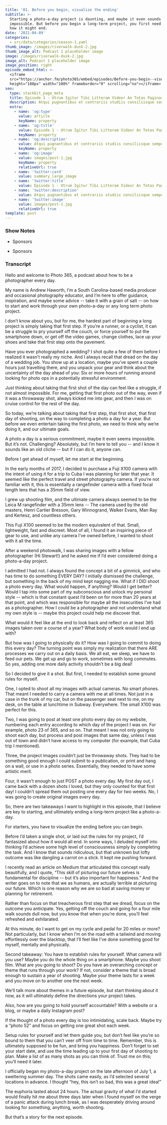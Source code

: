 ```yaml
---
title: '01. Before you begin, visualize the ending'
subtitle: >-
  Starting a photo-a-day project is daunting, and maybe it even sounds
  impossible. But before you begin a long-term project, you first need to know
  how it might end.
date: '2021-04-09'
categories:
  - src/data/categories/season-1.yaml
thumb_image: /images/riverwalk-dusk-2.jpg
thumb_image_alt: Podcast 1 placeholder image
image: /images/riverwalk-dusk-2.jpg
image_alt: Podcast 1 placeholder image
image_position: right
episode_embed_html: >-
  <iframe
  src="https://anchor.fm/photo365/embed/episodes/Before-you-begin--visualize-the-ending-eufqno"
  height="180px" width="100%" frameborder="0" scrolling="no"></iframe>
seo:
  type: stackbit_page_meta
  title: Episode 1 - Utrum Igitur Tibi Litteram Videor An Totas Paginas
  description: Atqui pugnantibus et contrariis studiis consiliisque semper utens nihil
  extra:
    - name: 'og:type'
      value: article
      keyName: property
    - name: 'og:title'
      value: Episode 1 - Utrum Igitur Tibi Litteram Videor An Totas Paginas
      keyName: property
    - name: 'og:description'
      value: Atqui pugnantibus et contrariis studiis consiliisque semper utens nihil
      keyName: property
    - name: 'og:image'
      value: images/post-1.jpg
      keyName: property
      relativeUrl: true
    - name: 'twitter:card'
      value: summary_large_image
    - name: 'twitter:title'
      value: Episode 1 - Utrum Igitur Tibi Litteram Videor An Totas Paginas
    - name: 'twitter:description'
      value: Atqui pugnantibus et contrariis studiis consiliisque semper utens nihil
    - name: 'twitter:image'
      value: images/post-1.jpg
      relativeUrl: true
template: post
---
```

### Show Notes

*   Sponsors

*   Sponsors

### Transcript

Hello and welcome to Photo 365, a podcast about how to be a photographer every day.

My name is Andrew Haworth, I’m a South Carolina-based media producer and occasional photography educator, and I’m here to offer guidance, inspiration, and maybe some advice -- take it with a grain of salt -- on how to start and work through your own photo-a-day or any long term photo project.

I don’t know about you, but for me, the hardest part of beginning a long project is simply taking that first step. If you’re a runner, or a cyclist, it can be a struggle to pry yourself off the couch, or force yourself to put the smartphone down, or get off the video games, change clothes, lace up your shoes and take that first step onto the pavement.

Have you ever photographed a wedding? I shot quite a few of them before I realized it wasn’t really my niche. And I always recall that dread on the day of a wedding job. You show up at a location, maybe you’ve spent a couple hours just travelling there, and you unpack your gear and think about the uncertainty of the day ahead of you: Six or more hours of running around looking for photo ops in a potentially stressful environment.

Just thinking about taking that first shot of the day can feel like a struggle, if not almost impossible. For me, getting that first photo out of the way, even if it was a throwaway shot, always kicked me into gear, and then I was on cruise control for the rest of the day.

So today, we’re talking about taking that first step, that first shot, that first day of shooting, on the way to completing a photo a day for a year. But before we even entertain taking the first photo, we need to think why we’re doing it, and our ultimate goals.

A photo a day is a serious commitment, maybe it even seems impossible. But it’s not. Challenging? Absolutely, but I’m here to tell you -- and I know it sounds like an old cliche -- but if I can do it, anyone can.

Before I get ahead of myself, let me start at the beginning.

In the early months of 2017, I decided to purchase a Fuji X100 camera with the intent of using it for a trip to Cuba I was planning for later that year. It seemed like the perfect travel and street photography camera. If you’re not familiar with it, this is essentially a rangefinder camera with a fixed focal length lens that has a 35mm field of view.

I grew up shooting film, and the ultimate camera always seemed to be the Leica M rangefinder with a 35mm lens -- The camera used by the old masters, Henri Cartier Bresson, Gary Winnogrand, Walker Evans, Man Ray and Kertesz, and countless others.

This Fuji X100 seemed to be the modern equivalent of that. Small, lightweight, fast and discreet. Most of all, I found it an inspiring piece of gear to use, and unlike any camera I’ve owned before, I wanted to shoot with it all the time.

After a weekend photowalk, I was sharing images with a fellow photographer (Hi Stewart!) and he asked me if I’d ever considered doing a photo-a-day project.

I admitted I had not. I always found the concept a bit of a gimmick, and who has time to do something EVERY DAY? I initially dismissed the challenge, but something in the back of my mind kept nagging me. What if I DID shoot a photo every day. What would happen, if anything? Would I get better? Would I tap into some part of my subconscious and unlock my personal style -- which is that constant quest I’d been on for more than 20 years at that point, and which was responsible for maybe all the insecurities I’ve had as a photographer. How I could be a photographer and not understand what my own style is -- maybe this project could help me discover that.

What would it feel like at the end to look back and reflect on at least 365 images taken over a course of a year? What body of work would I end up with?

But how was I going to physically do it? How was I going to commit to doing this every day? The turning point was simply my realization that there ARE processes we carry out on a daily basis. We all eat, we sleep, we have to feed our pets. We get up and go to work, sometimes with long commutes. So yes, adding one more daily activity shouldn’t be a big deal!

So I decided to give it a shot. But first, I needed to establish some ground rules for myself.

One, I opted to shoot all my images with actual cameras. No smart phones. That meant I needed to carry a camera with me at all times. Not just in a case in the trunk of my car, but on the passenger seat next to me, on my desk, on the table at lunchtime in Subway. Everywhere. The small X100 was perfect for this.

Two, I was going to post at least one photo every day on my website, numbering each entry according to which day of the project I was on. For example, photo 23 of 365, and so on. That meant I was not only going to shoot each day, but process and post images that same day, unless I was out of town and didn’t have access to my computer (for example, that Cuba trip I mentioned).

Three, the project images couldn’t just be throwaway shots. They had to be something good enough I could submit to a publication, or print and hang on a wall, or use in a photo series. Essentially, they needed to have some artistic merit.

Four, it wasn’t enough to just POST a photo every day. My first day out, I came back with a dozen shots I loved, but they only counted for that first day! I couldn’t spread them out posting one every day for two weeks. No, I was going to create original images every day.

So, there are two takeaways I want to highlight in this episode, that I believe are key to starting, and ultimately ending a long-term project like a photo-a-day.

For starters, you have to visualize the ending before you can begin.

Before I’d taken a single shot, or laid out the rules for my project, I’d fantasized about how it would all end. In some ways, I deluded myself into thinking I’d achieve some high level of consciousness simply by completing the task. And I know that sounds ridiculous, but that unknown but lofty outcome was like dangling a carrot on a stick. It kept me pushing forward.

I recently read an article on Medium that articulated this concept really beautifully, and I quote, “This skill of picturing our future selves is fundamental for discipline -- but it’s also important for happiness.” And the writer goes on to note that we as humans, are actually terrible at picturing our future. Which is one reason why we are so bad at saving money or planning for retirement.

Rather than focus on that treacherous first step that we dread, focus on the outcome you anticipate. Yes, getting off the couch and going for a four mile walk sounds dull now, but you know that when you’re done, you’ll feel refreshed and exhilarated.

At this minute, do I want to get on my cycle and pedal for 20 miles or more? Not particularly, but I know when I’m on the road with a tailwind and moving effortlessly over the blacktop, that I’ll feel like I’ve done something good for myself, mentally and physically.

Second takeaway: You have to establish rules for yourself. What camera will you use? Maybe you do the whole thing on a smartphone. Maybe you shoot film. What are you going to shoot? Do you have an overarching concept or theme that runs through your work? If not, consider a theme that is broad enough to sustain a year of shooting. Maybe your theme lasts for a week and you move on to another one the next week.

We’ll talk more about themes in a future episode, but start thinking about it now, as it will ultimately define the directions your project takes.

Also, how are you going to hold yourself accountable? With a website or a blog, or maybe a daily Instagram post?

If the thought of a photo every day is too intimidating, scale back. Maybe try a “photo 52” and focus on getting one great shot each week.

Setup rules for yourself and let them guide you, but don’t feel like you’re so bound to them that you can’t veer off from time to time. Remember, this is ultimately supposed to be fun, and bring you happiness. Don’t forget to set your start date, and use the time leading up to your first day of shooting to plan. Make a list of as many shots as you can think of. Trust me on this; you’ll need it later.

I officially began my photo-a-day project on the late afternoon of July 1, a sweltering summer day. The shots came easily, as I’d selected several locations in advance. I thought “hey, this isn’t so bad, this was a great idea!”

The euphoria lasted about 24 hours. The actual gravity of what I’d started would finally hit me about three days later when I found myself on the verge of a panic attack during lunch break, as I was desperately driving around looking for something, anything, worth shooting.

But that’s a story for the next episode.

